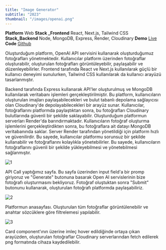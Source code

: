 ```yaml
---
title: "Image Generator"
subtitle: "2023"
thumbnail: "/images/openai.png"
---
```


**Platform** Web
**Stack \_Frontend** React, Next.js, Tailwind CSS
**Stack_Backend** Node, MongoDB, Express, Render, Cloudinary
**Demo** [Live](https://hasanimagegenerator.netlify.app/)
**Code** [Github](https://github.com/hsnyrdkl/image_generator_app)

Oluşturduğum platform, OpenAI API servisini kullanarak oluşturduğumuz fotoğrafları yönetmektedir. Kullanıcılar platform üzerinden fotoğraflar oluşturabilir, oluşturulan fotoğrafları görüntüleyebilir, paylaşabilir ve düzenleyebilirler. Frontend tarafında React ve Next.js kullanılarak güçlü bir kullanıcı deneyimi sunulurken, Tailwind CSS kullanılarak da kullanıcı arayüzü tasarlanmıştır.

Backend tarafında Express kullanarak API'ler oluşturulmuş ve MongoDB kullanılarak veritabanı işlemleri gerçekleştirilmiştir. Bu platform, kullanıcıların oluşturulan imajları paylaşabilecekleri ve bulut tabanlı depolama sağlayıcısı olan Cloudinary'de depolayabilecekleri bir arayüz sunar. Kullanıcılar, fotoğraflarını platformda paylaştıktan sonra, bu fotoğrafları Cloudinary bulutlarında güvenli bir şekilde saklayabilir. Oluşturduğum platformun serverları Render'da barındırmaktadır. Kullanıcıların fotoğraf oluşturma işlemlerini gerçekleştirdikten sonra, bu fotoğraflara ait datayı MongoDB veritabanında saklar. Server Render tarafından yönetildiği için platform hızlı ve güvenilirdir. Bu sayede, kullanıcılar platformu sorunsuz bir şekilde kullanabilir ve fotoğraflarını kolaylıkla yönetebilirler. Bu sayede, kullanıcıların fotoğraflarını güvenli bir şekilde yükleyebilmesi ve yönetebilmesi sağlanmıştır.

![1](https://hasancv.netlify.app/images/projeler/image_generator_1-min.png)

API Call yaptığımız sayfa. Bu sayfa üzerinden input field'a bir promp giriyoruz ve "Generate" butonuna basarak Open AI servislerinin bize fotoğrafı oluşturmasını bekliyoruz. Fotoğraf oluştuktan sonra "Submit" butonunu kullanarak, oluşturulan fotoğrafı platformda paylaşabiliriz.

![2](https://hasancv.netlify.app/images/projeler/image_generator_2-min.png)

Platformun anasayfası. Oluşturulan tüm fotoğraflar görüntülenebilir ve anahtar sözcüklere göre filtrelemesi yapılabilir.

![3](https://hasancv.netlify.app/images/projeler/image_generator_3-min.png)

Card component'ının üzerine imleç hover edildiğinde ortaya çıkan arayüzden, oluşturulan fotoğraflar Cloudinary serverlarından fetch edilerek png formatında cihaza kaydedilebilir.
